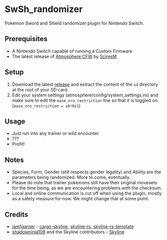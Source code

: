 # SwSh_randomizer

Pokemon Sword and Shield randomizer plugin for Nintendo Switch.

## Prerequisites

* A Nintendo Switch capable of running a Custom Firmware
* The latest release of [Atmosphere CFW](https://github.com/Atmosphere-NX/Atmosphere/releases) by [SciresM](https://github.com/SciresM)

## Setup

1. Download the latest [release](https://github.com/Raytwo/swsh_randomizer/releases) and extract the content of the ``sd`` directory at the root of your SD card.
2. Edit your system settings (atmosphere/config/system_settings.ini) and make sure to edit the ``ease_nro_restriction`` line so that it is toggled on. (``ease_nro_restriction = u8!0x1``)

## Usage

* Just run into any trainer or wild encounter
* ???
* Profit!

## Notes

- Species, Form, Gender (still respects gender legality) and Ability are the parameters being randomized. More to come, eventually.
- Please do note that trainer pokemons still have their original movesets for the time being, as we are encountering problems with the checksum.
- Local and online communication is cut off when using the plugin, mostly as a safety measure for now. We might change that at some point.

## Credits
* [jam1garner](https://github.com/jam1garner) - [cargo-skyline](https://github.com/jam1garner/cargo-skyline), [skyline-rs](https://github.com/ultimate-research/skyline-rs), [skyline-rs-template](https://github.com/ultimate-research/skyline-rs-template)
* [shadowninja108](https://github.com/shadowninja108) and the Skyline contributors - [Skyline](https://github.com/shadowninja108/Skyline)
